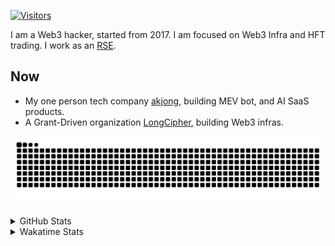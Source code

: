 <!-- markdownlint-disable MD041 MD010 MD033 -->
[![Visitors](https://api.visitorbadge.io/api/daily?path=Akagi201%2FAkagi201&label=Visitors%20Today&countColor=%2337d67a)](https://visitorbadge.io/status?path=Akagi201%2FAkagi201)

I am a Web3 hacker, started from 2017. I am focused on Web3 Infra and HFT trading.
I work as an [RSE](https://us-rse.org/about/what-is-an-rse/).

## Now

* My one person tech company [akjong](https://github.com/akjong), building MEV bot, and AI SaaS products.
* A Grant-Driven organization [LongCipher](https://github.com/longcipher), building Web3 infras.

[![github contribution grid snake animation](https://raw.githubusercontent.com/Akagi201/Akagi201/output/github-contribution-grid-snake.svg#gh-light-mode-only)](https://github.com/Akagi201)

<details>
<summary>GitHub Stats</summary>
  <a href="https://github.com/Akagi201"><img alt="Profile Detail" src="https://raw.githubusercontent.com/Akagi201/Akagi201/master/profile-summary-card-output/dracula/0-profile-details.svg" /></a>
  <a href="https://github.com/Akagi201"><img alt="Github Stats" src="https://raw.githubusercontent.com/Akagi201/Akagi201/master/profile-summary-card-output/dracula/3-stats.svg" /></a>
  <a href="https://github.com/Akagi201"><img alt="Lang By Commits" src="https://raw.githubusercontent.com/Akagi201/Akagi201/master/profile-summary-card-output/dracula/2-most-commit-language.svg" /></a>
</details>

<details>
<summary>Wakatime Stats</summary>
<br>

<!--START_SECTION:waka-->

```txt
From: 16 March 2025 - To: 23 March 2025

Total Time: 22 hrs 49 mins

Other        13 hrs 17 mins  ██████████████▓░░░░░░░░░░   58.27 %
sh           2 hrs 47 mins   ███░░░░░░░░░░░░░░░░░░░░░░   12.21 %
Rust         2 hrs 43 mins   ███░░░░░░░░░░░░░░░░░░░░░░   11.95 %
TOML         49 mins         █░░░░░░░░░░░░░░░░░░░░░░░░   03.60 %
TypeScript   46 mins         █░░░░░░░░░░░░░░░░░░░░░░░░   03.37 %
YAML         40 mins         ▓░░░░░░░░░░░░░░░░░░░░░░░░   02.96 %
XML          29 mins         ▓░░░░░░░░░░░░░░░░░░░░░░░░   02.17 %
Move         18 mins         ▒░░░░░░░░░░░░░░░░░░░░░░░░   01.34 %
Python       12 mins         ▒░░░░░░░░░░░░░░░░░░░░░░░░   00.89 %
Text         9 mins          ░░░░░░░░░░░░░░░░░░░░░░░░░   00.66 %
```

<!--END_SECTION:waka-->

</details>
